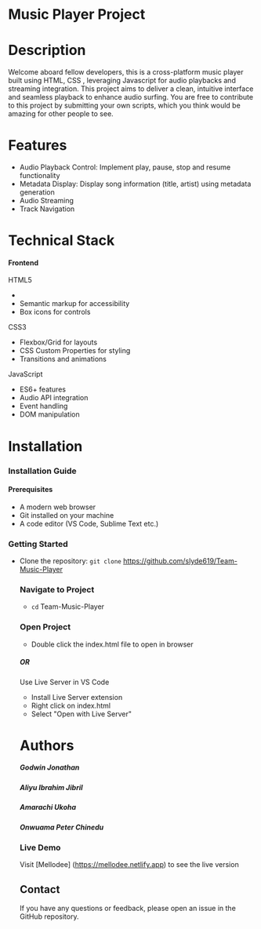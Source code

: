 # Music Player Project

# Description
Welcome aboard fellow developers, this is a cross-platform music player built using HTML, CSS , leveraging Javascript for audio playbacks and streaming integration. This project aims to deliver a clean, intuitive interface and seamless playback to enhance audio surfing. You are free to contribute to this project by submitting your own scripts, which you think would be amazing for other people to see.

# Features
- Audio Playback Control: Implement play, pause, stop and resume functionality
- Metadata Display: Display song information (title, artist) using metadata generation
- Audio Streaming
- Track Navigation

# Technical Stack
#### Frontend

HTML5
- <audio> element for audio playback
- Semantic markup for accessibility
- Box icons for controls

CSS3
- Flexbox/Grid for layouts
- CSS Custom Properties for styling
- Transitions and animations

JavaScript
- ES6+ features
- Audio API integration
- Event handling
- DOM manipulation

# Installation
### Installation Guide
#### Prerequisites

- A modern web browser
- Git installed on your machine
- A code editor (VS Code, Sublime Text etc.)

 ### Getting Started 
- Clone the repository: ```git clone``` https://github.com/slyde619/Team-Music-Player

  ### Navigate to Project
  - ```cd``` Team-Music-Player

  ### Open Project
  - Double click the index.html file to open in browser
  ##### OR
  Use Live Server in VS Code

  - Install Live Server extension
  - Right click on index.html
  - Select "Open with Live Server"

  # Authors
  ##### Godwin Jonathan
  ##### Aliyu Ibrahim Jibril
  ##### Amarachi Ukoha
  ##### Onwuama Peter Chinedu

  ### Live Demo
  Visit [Mellodee] (https://mellodee.netlify.app) to see the live version

  ## Contact
  If you have any questions or feedback, please open an issue in the GitHub repository.
